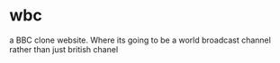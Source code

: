 # wbc
a BBC clone website. Where its going to be a world broadcast channel rather than just british chanel

